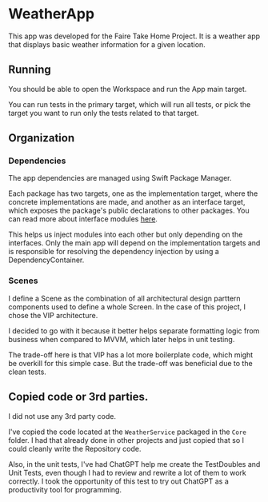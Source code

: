 # WeatherApp

This app was developed for the Faire Take Home Project. It is a weather app that displays basic weather information for a given location. 

## Running

You should be able to open the Workspace and run the App main target. 

You can run tests in the primary target, which will run all tests, or pick the target you want to run only the tests related to that target.

## Organization 

### Dependencies

The app dependencies are managed using Swift Package Manager. 

Each package has two targets, one as the implementation target, where the concrete implementations are made, and another as an interface target, which exposes the package's public declarations to other packages. You can read more about interface modules [here](https://www.runway.team/blog/how-to-improve-ios-build-times-with-modularization).

This helps us inject modules into each other but only depending on the interfaces. Only the main app will depend on the implementation targets and is responsible for resolving the dependency injection by using a DependencyContainer.

### Scenes

I define a Scene as the combination of all architectural design parttern components used to define a whole Screen. In the case of this project, I chose the VIP architecture. 

I decided to go with it because it better helps separate formatting logic from business when compared to MVVM, which later helps in unit testing.

The trade-off here is that VIP has a lot more boilerplate code, which might be overkill for this simple case. But the trade-off was beneficial due to the clean tests.

## Copied code or 3rd parties.

I did not use any 3rd party code. 

I've copied the code located at the `WeatherService` packaged in the `Core` folder. I had that already done in other projects and just copied that so I could cleanly write the Repository code.

Also, in the unit tests, I've had ChatGPT help me create the TestDoubles and Unit Tests, even though I had to review and rewrite a lot of them to work correctly. I took the opportunity of this test to try out ChatGPT as a productivity tool for programming. 